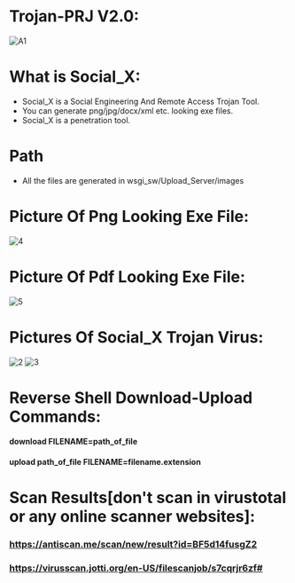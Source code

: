 # Trojan-PRJ V2.0:
![A1](https://github.com/Sulaimannabdul/Trojan-PRJ/assets/151133481/d949e5a1-a537-4dbb-975e-2f7086c2116e)
# What is Social_X:
* Social_X is a Social Engineering And Remote Access Trojan Tool.
* You can generate png/jpg/docx/xml etc. looking exe files.
* Social_X is a penetration tool.

# Path
* All the files are generated in wsgi_sw/Upload_Server/images

# Picture Of Png Looking Exe File:
![4](https://github.com/Sulaimannabdul/Trojan-PRJ/assets/151133481/3b21aff4-0798-4bbb-a4f3-0bbd31138c5c)
# Picture Of Pdf Looking Exe File:
![5](https://github.com/Sulaimannabdul/Trojan-PRJ/assets/151133481/7dd73747-1bdf-4fae-a646-e717bdd58a98)
# Pictures Of Social_X Trojan Virus:
![2](https://github.com/Sulaimannabdul/Trojan-PRJ/assets/151133481/dc7718bb-d1cf-4dd2-9124-846048f73800)
![3](https://github.com/Sulaimannabdul/Trojan-PRJ/assets/151133481/5feceb15-6cc8-48cc-829d-5bcdf8c97ec2)

# Reverse Shell Download-Upload Commands:
#### download FILENAME=path_of_file
#### upload path_of_file FILENAME=filename.extension

# Scan Results[don't scan in virustotal or any online scanner websites]:

### https://antiscan.me/scan/new/result?id=BF5d14fusgZ2

### https://virusscan.jotti.org/en-US/filescanjob/s7cqrjr6zf# 
